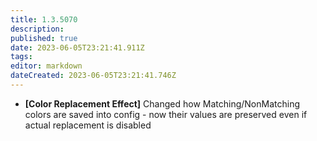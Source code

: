 ```yaml
---
title: 1.3.5070
description: 
published: true
date: 2023-06-05T23:21:41.911Z
tags: 
editor: markdown
dateCreated: 2023-06-05T23:21:41.746Z
---		
```

		
- **[Color Replacement Effect]** Changed how Matching/NonMatching colors are saved into config - now their values are preserved even if actual replacement is disabled
